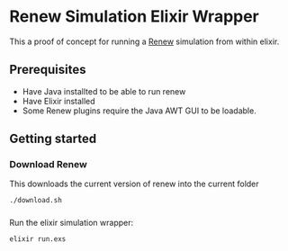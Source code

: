 # Renew Simulation Elixir Wrapper

This a proof of concept for running a [Renew](http://www.renew.de) simulation from within elixir.

## Prerequisites

* Have Java installted to be able to run renew
* Have Elixir installed
* Some Renew plugins require the Java AWT GUI to be loadable.

## Getting started

### Download Renew

This downloads the current version of renew into the current folder

```sh
./download.sh
```

###

Run the elixir simulation wrapper:

```sh
elixir run.exs
```